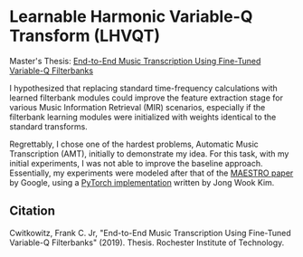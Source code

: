 # Learnable Harmonic Variable-Q Transform (LHVQT)
Master's Thesis:
[End-to-End Music Transcription Using Fine-Tuned Variable-Q Filterbanks](https://scholarworks.rit.edu/theses/10143/)

I hypothesized that replacing standard time-frequency calculations with learned filterbank modules could improve the feature extraction stage for various Music Information Retrieval (MIR) scenarios, especially if the filterbank learning modules were initialized with weights identical to the standard transforms.

Regrettably, I chose one of the hardest problems, Automatic Music Transcription (AMT), initially to demonstrate my idea. For this task, with my initial experiments, I was not able to improve the baseline approach. Essentially, my experiments were modeled after that of the [MAESTRO paper](https://arxiv.org/abs/1810.12247) by Google, using a [PyTorch implementation](https://github.com/jongwook/onsets-and-frames) written by Jong Wook Kim.

## Citation
Cwitkowitz, Frank C. Jr, "End-to-End Music Transcription Using Fine-Tuned Variable-Q Filterbanks" (2019). Thesis. Rochester Institute of Technology.

